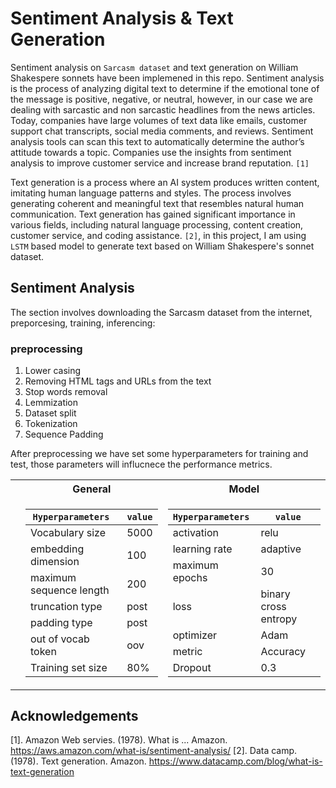 # Sentiment Analysis & Text Generation

Sentiment analysis on ```Sarcasm dataset``` and text generation on William Shakespere sonnets have been implemened in this repo.
Sentiment analysis is the process of analyzing digital text to determine if the emotional tone of the message is positive, negative, or neutral, however, in our case we are dealing with sarcastic and non sarcastic headlines from the news articles. Today, companies have large volumes of text data like emails, customer support chat transcripts, social media comments, and reviews. Sentiment analysis tools can scan this text to automatically determine the author’s attitude towards a topic. Companies use the insights from sentiment analysis to improve customer service and increase brand reputation. ```[1]```

Text generation is a process where an AI system produces written content, imitating human language patterns and styles. The process involves generating coherent and meaningful text that resembles natural human communication. Text generation has gained significant importance in various fields, including natural language processing, content creation, customer service, and coding assistance. ```[2]```, in this project, I am using ```LSTM``` based model to generate text based on William Shakespere's sonnet dataset.

## Sentiment Analysis
The section involves downloading the Sarcasm dataset from the internet, preporcesing, training, inferencing:
### preprocessing
1. Lower casing
2. Removing HTML tags and URLs from the text
3. Stop words removal
4. Lemmization
5. Dataset split
6. Tokenization
7. Sequence Padding

After preprocessing we have set some hyperparameters for training and test, those parameters will influcnece the performance metrics.

<table>
  <tr>
  <th></th>
  <th>General</th>
  <th>Model</th>
  </tr>
  <tr>
  <td>

  </td>
  <td>

| ```Hyperparameters ```        | ```value```  |    
| ----------------------        | -------- |
| Vocabulary size               | 5000     |
| embedding dimension           | 100      |
| maximum sequence length       | 200      |
| truncation type               | post     |
| padding type                  | post     |
| out of vocab token            | oov      |
| Training set size             | 80%      |

              
  </td>
  <td>
    
| ```Hyperparameters ``` | ```value```          |    
| ---------------------- | -----------------    |
| activation             | relu                 |
| learning rate          | adaptive             |
| maximum epochs         | 30                   |
| loss                   | binary cross entropy |
| optimizer              | Adam                 |
| metric                 | Accuracy             |
| Dropout                |   0.3                |
              
   </td>
  </tr>
  <tr>
</table>



## Acknowledgements
[1]. Amazon Web servies. (1978). What is ... Amazon. https://aws.amazon.com/what-is/sentiment-analysis/ 
[2]. Data camp. (1978). Text generation. Amazon. https://www.datacamp.com/blog/what-is-text-generation 


